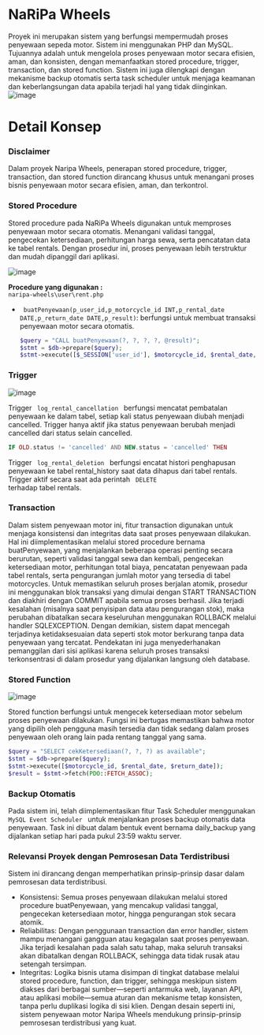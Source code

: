 # NaRiPa Wheels
Proyek ini merupakan sistem yang berfungsi mempermudah proses penyewaan sepeda motor. Sistem ini menggunakan PHP dan MySQL. Tujuannya adalah untuk mengelola proses penyewaan motor secara efisien, aman, dan konsisten, dengan memanfaatkan stored procedure, trigger, transaction, dan stored function. Sistem ini juga dilengkapi dengan mekanisme backup otomatis serta task scheduler untuk menjaga keamanan dan keberlangsungan data apabila terjadi hal yang tidak diinginkan.
![image](https://github.com/user-attachments/assets/116a211b-9de5-493f-a5bc-bfc834d7af77)

# Detail Konsep

### Disclaimer
Dalam proyek Naripa Wheels, penerapan stored procedure, trigger, transaction, dan stored function dirancang khusus untuk menangani proses bisnis penyewaan motor secara efisien, aman, dan terkontrol.

### Stored Procedure 
Stored procedure pada NaRiPa Wheels digunakan untuk memproses penyewaan motor secara otomatis. Menangani validasi tanggal, pengecekan ketersediaan, perhitungan harga sewa, serta pencatatan data ke tabel rentals. Dengan prosedur ini, proses penyewaan lebih terstruktur dan mudah dipanggil dari aplikasi.

![image](https://github.com/user-attachments/assets/dedb46de-dd78-4709-8329-47d6905232cd)



**Procedure yang digunakan :**  
`naripa-wheels\user\rent.php`

- <code> buatPenyewaan(p_user_id,p_motorcycle_id INT,p_rental_date DATE,p_return_date DATE,p_result)</code>: berfungsi untuk membuat transaksi penyewaan motor secara otomatis. 
  ```php
  $query = "CALL buatPenyewaan(?, ?, ?, ?, @result)";
  $stmt = $db->prepare($query);
  $stmt->execute([$_SESSION['user_id'], $motorcycle_id, $rental_date, $return_date]); ```


### Trigger
![image](https://github.com/user-attachments/assets/03f43616-63b9-4899-b39b-d49a1503ff6c)



Trigger <code> log_rental_cancellation </code> berfungsi mencatat pembatalan penyewaan ke dalam tabel, setiap kali status penyewaan diubah menjadi cancelled. Trigger hanya aktif jika status penyewaan berubah menjadi cancelled dari status selain cancelled.
 ```php
 IF OLD.status != 'cancelled' AND NEW.status = 'cancelled' THEN
```
Trigger <code> log_rental_deletion </code> berfungsi encatat histori penghapusan penyewaan ke tabel rental_history saat data dihapus dari tabel rentals. Trigger  aktif secara  saat ada perintah <code> DELETE </code> terhadap tabel rentals.
  

### Transaction
Dalam sistem penyewaan motor ini, fitur transaction digunakan untuk menjaga konsistensi dan integritas data saat proses penyewaan dilakukan. Hal ini diimplementasikan melalui stored procedure bernama buatPenyewaan, yang menjalankan beberapa operasi penting secara berurutan, seperti validasi tanggal sewa dan kembali, pengecekan ketersediaan motor, perhitungan total biaya, pencatatan penyewaan pada tabel rentals, serta pengurangan jumlah motor yang tersedia di tabel motorcycles. Untuk memastikan seluruh proses berjalan atomik, prosedur ini menggunakan blok transaksi yang dimulai dengan START TRANSACTION dan diakhiri dengan COMMIT apabila semua proses berhasil. Jika terjadi kesalahan (misalnya saat penyisipan data atau pengurangan stok), maka perubahan dibatalkan secara keseluruhan menggunakan ROLLBACK melalui handler SQLEXCEPTION. Dengan demikian, sistem dapat mencegah terjadinya ketidaksesuaian data seperti stok motor berkurang tanpa data penyewaan yang tercatat. Pendekatan ini juga menyederhanakan pemanggilan dari sisi aplikasi karena seluruh proses transaksi terkonsentrasi di dalam prosedur yang dijalankan langsung oleh database.


### Stored Function
![image](https://github.com/user-attachments/assets/e5eba0b5-5c14-4c2b-8369-1eee4893de28)



Stored function berfungsi untuk mengecek ketersediaan motor sebelum proses penyewaan dilakukan. Fungsi ini bertugas memastikan bahwa motor yang dipilih oleh pengguna masih tersedia dan tidak sedang dalam proses penyewaan oleh orang lain pada rentang tanggal yang sama.
```php
$query = "SELECT cekKetersediaan(?, ?, ?) as available";
$stmt = $db->prepare($query);
$stmt->execute([$motorcycle_id, $rental_date, $return_date]);
$result = $stmt->fetch(PDO::FETCH_ASSOC);
```

### Backup Otomatis
Pada sistem ini, telah diimplementasikan fitur Task Scheduler menggunakan <code> MySQL Event Scheduler </code> untuk menjalankan proses backup otomatis data penyewaan. Task ini dibuat dalam bentuk event bernama daily_backup yang dijalankan setiap hari pada pukul 23:59 waktu server.

### Relevansi Proyek dengan Pemrosesan Data Terdistribusi
Sistem ini dirancang dengan memperhatikan prinsip-prinsip dasar dalam pemrosesan data terdistribusi.
- Konsistensi: Semua proses penyewaan dilakukan melalui stored procedure buatPenyewaan, yang mencakup validasi tanggal, pengecekan ketersediaan motor, hingga pengurangan stok secara atomik.
- Reliabilitas: Dengan penggunaan transaction dan error handler, sistem mampu menangani gangguan atau kegagalan saat proses penyewaan. Jika terjadi kesalahan pada salah satu tahap, maka seluruh transaksi akan dibatalkan dengan ROLLBACK, sehingga data tidak rusak atau setengah tersimpan.
- Integritas: Logika bisnis utama disimpan di tingkat database melalui stored procedure, function, dan trigger, sehingga meskipun sistem diakses dari berbagai sumber—seperti antarmuka web, layanan API, atau aplikasi mobile—semua aturan dan mekanisme tetap konsisten, tanpa perlu duplikasi logika di sisi klien.
Dengan desain seperti ini, sistem penyewaan motor Naripa Wheels mendukung prinsip-prinsip pemrosesan terdistribusi yang kuat.







